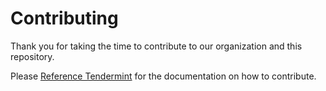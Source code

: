 # Contributing

Thank you for taking the time to contribute to our organization and this repository. 

Please [Reference Tendermint](https://github.com/tendermint/tendermint/blob/master/CONTRIBUTING.md) for the documentation on how to contribute. 